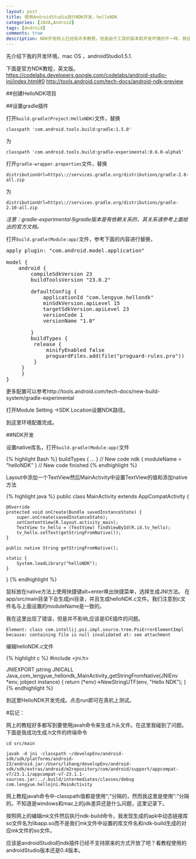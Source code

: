 ```yaml
---
layout: post
title: 使用AndroidStudio进行NDK开发，helloNDK
categories: [JAVA,Android]
tags: [Android]
comments: true
description: NDK开发网上已经有许多教程，但是由于工具的版本和开发环境的不一样，我在开发HelloNDK时还是碰到不少问题，包括一些坑爹问题。这里记录下我的HelloNDK开发。
---
```

先介绍下我的开发环境。mac OS ，androidStudio1.5.1.

下面是官方NDK教程，英文版。
https://codelabs.developers.google.com/codelabs/android-studio-jni/index.html#0
http://tools.android.com/tech-docs/android-ndk-preview

##创建HelloNDK项目

##设置gradle插件

打开`build.gradle(Project:HelloNDK)`文件，替换

`classpath 'com.android.tools.build:gradle:1.5.0'`

为

`classpath 'com.android.tools.build:gradle-experimental:0.6.0-alpha5'`

打开`gradle-wrapper.properties`文件，替换

`distributionUrl=https\://services.gradle.org/distributions/gradle-2.8-all.zip`

为

`distributionUrl=https\://services.gradle.org/distributions/gradle-2.10-all.zip`

<i color=red>注意：gradle-experimental与gradle版本是有依赖关系的，其关系请参考上面给出的官方文档。</i>

打开`build.gradle(Module:app)`文件，参考下面的内容进行替换，


<pre>
apply plugin: "com.android.model.application"

model {
    android {
        compileSdkVersion 23
        buildToolsVersion "23.0.2"

        defaultConfig {
            applicationId "com.lengyue.hellondk"
            minSdkVersion.apiLevel 15
            targetSdkVersion.apiLevel 23
            versionCode 1
            versionName "1.0"

        }
        buildTypes {
         release {
             minifyEnabled false
             proguardFiles.add(file("proguard-rules.pro"))
         }
     }
     }
}
</pre>

更多配置可以参考http://tools.android.com/tech-docs/new-build-system/gradle-experimental

打开Module Setting ->SDK Location设置NDK路径。

到这里环境配置完成。

##NDK开发

设置native库名，打开`build.gradle(Module:app)`文件

{% highlight Bash %}
buildTypes {
...
}
// New code
ndk {
    moduleName = "helloNDK"
}
// New code finished
{% endhighlight %}

Layout中添加一个TextView然后MainActivity中设置TextView的值和添加native方法

{% highlight java %}
public class MainActivity extends AppCompatActivity {

    @Override
    protected void onCreate(Bundle savedInstanceState) {
        super.onCreate(savedInstanceState);
        setContentView(R.layout.activity_main);
        TextView tv_hello = (TextView) findViewById(R.id.tv_hello);
        tv_hello.setText(getStringFromNative());
    }

    public native String getStringFromNative();

    static {
        System.loadLibrary("helloNDK");
    }
}
{% endhighlight %}

鼠标放在native方法上使用快捷键alt+enter唤出快捷菜单，选择生成JNI方法。
在app/src/main目录下会生成jni目录，并且生成helloNDK.c文件。我们注意到c文件名与上面设置的moduleName是一致的。

我在这里出现了错误，但是并不影响,应该是IDE插件的问题。

`Element: class com.intellij.psi.impl.source.tree.PsiErrorElementImpl because: containing file is null
           invalidated at: see attachment`

编辑helloNDK.c文件

{% highlight c %}
#include <jni.h>

JNIEXPORT jstring JNICALL
Java_com_lengyue_hellondk_MainActivity_getStringFromNative(JNIEnv *env, jobject instance)
{
    return (*env)->NewStringUTF(env, "Hello NDK");
}
{% endhighlight %}

到这里HelloNDK开发完成。点击run即可在真机上测试。

#后记：

网上的教程好多都写到要使用javah命令来生成.h头文件。在这里我碰到了问题。下面是我成功生成.h文件的终端命令

`cd src/main`

`javah -d jni -classpath ~/developEnv/android-sdk/sdk/platforms/android-23/android.jar:/Users/lihang/developEnv/android-sdk/sdk/extras/android/m2repository/com/android/support/appcompat-v7/23.1.1/appcompat-v7-23.1.1-sources.jar:../.build/intermediates/classes/debug com.lengyue.hellojni.MainActivity`

网上教程javah命令中-classpath值都是使用“;”分隔的，然而我这里是使用“:”分隔的。不知道是windows和mac上的jdk差异还是什么问题，这里记录下。

按照网上的编辑mk文件然后执行ndk-build命令，我发现生成的apk中动态链接库so文件名为libapp.so而不是我们mk文件中设置的库文件名和ndk-build生成的对应mk文件的so文件。

应该是androidStudio的ndk插件已经不支持原来的方式开放了吧？看教程使用的androidStudio版本还是0.4版本。
